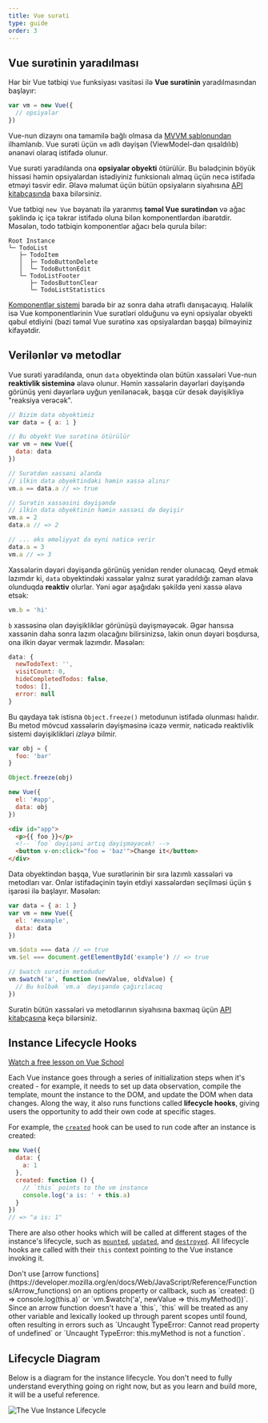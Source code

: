 ```yaml
---
title: Vue surəti
type: guide
order: 3
---
```


## Vue surətinin yaradılması

Hər bir Vue tətbiqi `Vue` funksiyası vasitəsi ilə **Vue surətinin** yaradılmasından başlayır:

```js
var vm = new Vue({
  // opsiyalar
})
```

Vue-nun dizaynı ona tamamilə bağlı olmasa da [MVVM şablonundan](https://en.wikipedia.org/wiki/Model_View_ViewModel) ilhamlanıb. Vue surəti üçün `vm` adlı dəyişən (ViewModel-dən qısaldılıb) ənənəvi olaraq istifadə olunur.

Vue surəti yaradılanda ona **opsiyalar obyekti** ötürülür. Bu bələdçinin böyük hissəsi həmin opsiyalardan istədiyiniz funksionalı almaq üçün necə istifadə etməyi təsvir edir. Əlavə məlumat üçün bütün opsiyaların siyahısına [API kitabçasında](../api/#Options-Data) baxa bilərsiniz.

Vue tətbiqi `new Vue` bəyanatı ilə yaranmış **təməl Vue surətindən** və ağac şəklində iç içə təkrar istifadə oluna bilən komponentlərdən ibarətdir. Məsələn, todo tətbiqin komponentlər ağacı belə qurula bilər:

```
Root Instance
└─ TodoList
   ├─ TodoItem
   │  ├─ TodoButtonDelete
   │  └─ TodoButtonEdit
   └─ TodoListFooter
      ├─ TodosButtonClear
      └─ TodoListStatistics
```

[Komponentlər sistemi](components.html) barədə bir az sonra daha ətraflı danışacayıq. Hələlik isə Vue komponentlərinin Vue surətləri olduğunu və eyni opsiyalar obyekti qəbul etdiyini (bəzi təməl Vue surətinə xas opsiyalardan başqa) bilməyiniz kifayətdir.

## Verilənlər və metodlar

Vue surəti yaradılanda, onun `data` obyektində olan bütün xassələri Vue-nun **reaktivlik sisteminə** əlavə olunur. Həmin xassələrin dəyərləri dəyişəndə görünüş yeni dəyərlərə uyğun yenilənəcək, başqa cür desək dəyişikliyə "reaksiya verəcək".

```js
// Bizim data obyektimiz
var data = { a: 1 }

// Bu obyekt Vue surətinə ötürülür 
var vm = new Vue({
  data: data
})

// Surətdən xassəni alanda
// ilkin data obyektindəki həmin xassə alınır
vm.a == data.a // => true

// Surətin xassəsini dəyişəndə
// ilkin data obyektinin həmin xassəsi də dəyişir
vm.a = 2
data.a // => 2

// ... əks əməliyyat da eyni nəticə verir
data.a = 3
vm.a // => 3
```

Xassələrin dəyəri dəyişəndə görünüş yenidən render olunacaq. Qeyd etmək lazımdır ki, `data` obyektindəki xassələr yalnız surət yaradıldığı zaman əlavə olunduqda **reaktiv** olurlar. Yəni əgər aşağıdakı şəkildə yeni xassə əlavə etsək:

```js
vm.b = 'hi'
```

`b` xassəsinə olan dəyişikliklər görünüşü dəyişməyəcək. Əgər hansısa xassənin daha sonra lazım olacağını bilirsinizsə, lakin onun dəyəri boşdursa, ona ilkin dəyər vermək lazımdır. Məsələn:

```js
data: {
  newTodoText: '',
  visitCount: 0,
  hideCompletedTodos: false,
  todos: [],
  error: null
}
```

Bu qaydaya tək istisna `Object.freeze()` metodunun istifadə olunması halıdır. Bu metod mövcud xassələrin dəyişməsinə icazə vermir, nəticədə reaktivlik sistemi dəyişiklikləri _izləyə_ bilmir.

```js
var obj = {
  foo: 'bar'
}

Object.freeze(obj)

new Vue({
  el: '#app',
  data: obj
})
```

```html
<div id="app">
  <p>{{ foo }}</p>
  <!-- `foo` dəyişəni artıq dəyişməyəcək! -->
  <button v-on:click="foo = 'baz'">Change it</button>
</div>
```

Data obyektindən başqa, Vue surətlərinin bir sıra lazımlı xassələri və metodları var. Onlar istifadəçinin təyin etdiyi xassələrdən seçilməsi üçün `$` işarəsi ilə başlayır. Məsələn:

```js
var data = { a: 1 }
var vm = new Vue({
  el: '#example',
  data: data
})

vm.$data === data // => true
vm.$el === document.getElementById('example') // => true

// $watch surətin metodudur
vm.$watch('a', function (newValue, oldValue) {
  // Bu kolbək `vm.a` dəyişəndə çağırılacaq
})
```

Surətin bütün xassələri və metodlarının siyahısına baxmaq üçün [API kitabçasına](../api/#Instance-Properties) keçə bilərsiniz.

## Instance Lifecycle Hooks

<div class="vueschool"><a href="https://vueschool.io/lessons/understanding-the-vuejs-lifecycle-hooks?friend=vuejs" target="_blank" rel="sponsored noopener" title="Free Vue.js Lifecycle Hooks Lesson">Watch a free lesson on Vue School</a></div>

Each Vue instance goes through a series of initialization steps when it's created - for example, it needs to set up data observation, compile the template, mount the instance to the DOM, and update the DOM when data changes. Along the way, it also runs functions called **lifecycle hooks**, giving users the opportunity to add their own code at specific stages.

For example, the [`created`](../api/#created) hook can be used to run code after an instance is created:

```js
new Vue({
  data: {
    a: 1
  },
  created: function () {
    // `this` points to the vm instance
    console.log('a is: ' + this.a)
  }
})
// => "a is: 1"
```

There are also other hooks which will be called at different stages of the instance's lifecycle, such as [`mounted`](../api/#mounted), [`updated`](../api/#updated), and [`destroyed`](../api/#destroyed). All lifecycle hooks are called with their `this` context pointing to the Vue instance invoking it.

<p class="tip">Don't use [arrow functions](https://developer.mozilla.org/en/docs/Web/JavaScript/Reference/Functions/Arrow_functions) on an options property or callback, such as `created: () => console.log(this.a)` or `vm.$watch('a', newValue => this.myMethod())`. Since an arrow function doesn't have a `this`, `this` will be treated as any other variable and lexically looked up through parent scopes until found, often resulting in errors such as `Uncaught TypeError: Cannot read property of undefined` or `Uncaught TypeError: this.myMethod is not a function`.</p>

## Lifecycle Diagram

Below is a diagram for the instance lifecycle. You don't need to fully understand everything going on right now, but as you learn and build more, it will be a useful reference.

![The Vue Instance Lifecycle](/images/lifecycle.png)
